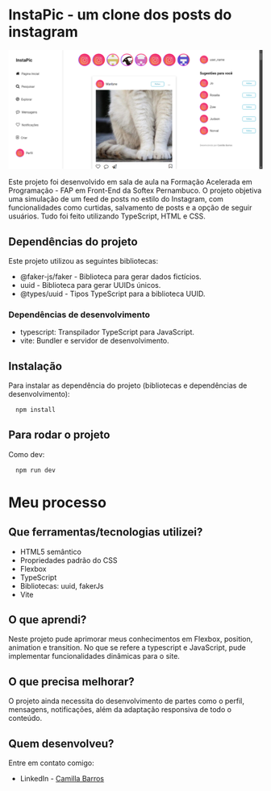 # InstaPic - um clone dos posts do instagram

![Imagem do projeto - clone de posts do insta](./src/imagens_projeto/project_screenshot.png)

Este projeto foi desenvolvido em sala de aula na Formação Acelerada em Programação - FAP em Front-End da Softex Pernambuco. O projeto objetiva uma simulação de um feed de posts no estilo do Instagram, com funcionalidades como curtidas, salvamento de posts e a opção de seguir usuários. Tudo foi feito utilizando TypeScript, HTML e CSS.

## Dependências do projeto

Este projeto utilizou as seguintes bibliotecas:

- @faker-js/faker - Biblioteca para gerar dados fictícios.
- uuid - Biblioteca para gerar UUIDs únicos.
- @types/uuid - Tipos TypeScript para a biblioteca UUID.

### Dependências de desenvolvimento

- typescript: Transpilador TypeScript para JavaScript.
- vite: Bundler e servidor de desenvolvimento.

## Instalação

Para instalar as dependência do projeto (bibliotecas e dependências de desenvolvimento):

```bash
  npm install
```

## Para rodar o projeto

Como dev:

```bash
  npm run dev
```

# Meu processo

## Que ferramentas/tecnologias utilizei?

- HTML5 semântico
- Propriedades padrão do CSS
- Flexbox
- TypeScript
- Bibliotecas: uuid, fakerJs
- Vite

## O que aprendi?

Neste projeto pude aprimorar meus conhecimentos em Flexbox, position, animation e transition. No que se refere a typescript e JavaScript, pude implementar funcionalidades dinâmicas para o site.

## O que precisa melhorar?

O projeto ainda necessita do desenvolvimento de partes como o perfil, mensagens, notificações, além da adaptação responsiva de todo o conteúdo.

## Quem desenvolveu?

Entre em contato comigo:

- LinkedIn - [Camilla Barros](https://www.linkedin.com/in/camillabarros/)
